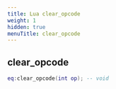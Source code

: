 ```yaml
---
title: Lua clear_opcode
weight: 1
hidden: true
menuTitle: clear_opcode
---
```

## clear_opcode
```lua
eq:clear_opcode(int op); -- void
```